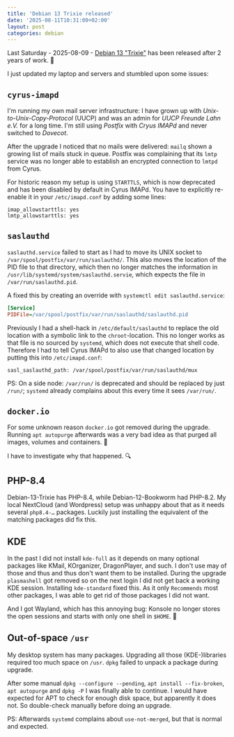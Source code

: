 ```yaml
---
title: 'Debian 13 Trixie released'
date: '2025-08-11T10:31:00+02:00'
layout: post
categories: debian
---
```


Last Saturday - 2025-08-09 - [Debian 13 "Trixie"](https://www.debian.org/News/2025/20250809) has been released after 2 years of work. 🥳

I just updated my laptop and servers and stumbled upon some issues:

<!--more-->

## `cyrus-imapd`

I'm running my own mail server infrastructure:
I have grown up with _Unix-to-Unix-Copy-Protocol_ (UUCP) and was an admin for _UUCP Freunde Lahn e.V._ for a long time.
I'm still using _Postfix_ with _Cryus IMAPd_ and never switched to _Dovecot_.

After the upgrade I noticed that no mails were delivered:
`mailq` shown a growing list of mails stuck in queue.
Postfix was complaining that its `lmtp` service was no longer able to establish an encrypted connection to `lmtpd` from Cyrus.

For historic reason my setup is using `STARTTLS`, which is now deprecated and has been disabled by default in Cyrus IMAPd.
You have to explicitly re-enable it in your `/etc/imapd.conf` by adding some lines:
```
imap_allowstarttls: yes
lmtp_allowstarttls: yes
```

## `saslauthd`

`saslauthd.service` failed to start as I had to move its UNIX socket to `/var/spool/postfix/var/run/saslauthd/`.
This also moves the location of the PID file to that directory, which then no longer matches the information in `/usr/lib/systemd/system/saslauthd.servie`, which expects the file in `/var/run/saslauthd.pid`.

A fixed this by creating an override with `systemctl edit saslauthd.service`:
```ini
[Service]
PIDFile=/var/spool/postfix/var/run/saslauthd/saslauthd.pid
```

Previously I had a shell-hack in `/etc/default/saslauthd` to replace the old location with a symbolic link to the `chroot`-location.
This no longer works as that file is no sourced by `systemd`, which does not execute that shell code.
Therefore I had to tell Cyrus IMAPd to also use that changed location by putting this into `/etc/imapd.conf`:
```
sasl_saslauthd_path: /var/spool/postfix/var/run/saslauthd/mux
```

PS: On a side node: `/var/run/` is deprecated and should be replaced by just `/run/`; `systemd` already complains about this every time it sees `/var/run/`.

## `docker.io`

For some unknown reason `docker.io` got removed during the upgrade.
Running `apt autopurge` afterwards was a very bad idea as that purged all images, volumes and containers. 🤦

I have to investigate why that happened. 🔍

## PHP-8.4

Debian-13-Trixie has PHP-8.4, while Debian-12-Bookworm had PHP-8.2.
My local NextCloud (and Wordpress) setup was unhappy about that as it needs several `php8.4-…` packages.
Luckily just installing the equivalent of the matching packages did fix this.

## KDE

In the past I did not install `kde-full` as it depends on many optional packages like KMail, KOrganizer, DragonPlayer, and such.
I don't use may of those and thus and thus don't want them to be installed.
During the upgrade `plasmashell` got removed so on the next login I did not get back a working KDE session.
Installing `kde-standard` fixed this.
As it only `Recommends` most other packages, I was able to get rid of those packages I did not want.

And I got Wayland, which has this annoying bug: Konsole no longer stores the open sessions and starts with only one shell in `$HOME`. 🤔

## Out-of-space `/usr`

My desktop system has many packages.
Upgrading all those (KDE-)libraries required too much space on `/usr`.
`dpkg` failed to unpack a package during upgrade.

After some manual `dpkg --configure --pending`, `apt install --fix-broken`, `apt autopurge` and `dpkg -P` I was finally able to continue.
I would have expected for APT to check for enough disk space, but apparently it does not.
So double-check manually before doing an upgrade.

PS: Afterwards `systemd` complains about `use-not-merged`, but that is normal and expected.
